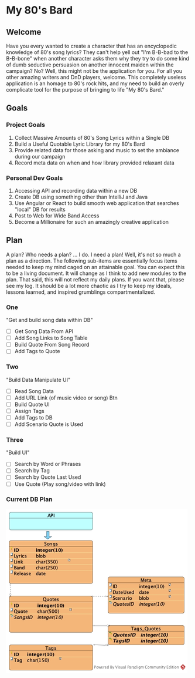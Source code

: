 # My 80's Bard

## Welcome

Have you every wanted to create a character that has an encyclopedic knowledge of 80's song lyrics? They can't help yell out "I'm B-B-bad to the B-B-bone" when another character asks them why they try to do some kind of dumb seductive persuasion on another innocent maiden within the campaign? No? Well, this might not be the application for you. For all you other amazing writers and DnD players, welcome. This completely useless application is an homage to 80's rock hits, and my need to build an overly complicate tool for the purpose of bringing to life "My 80's Bard."

## Goals

### Project Goals

1. Collect Massive Amounts of 80's Song Lyrics within a Single DB
2. Build a Useful Quotable Lyric Library for my 80's Bard
3. Provide related data for those asking and music to set the ambiance during our campaign
4. Record meta data on when and how library provided relaxant data

### Personal Dev Goals

1. Accessing API and recording data within a new DB
2. Create DB using something other than IntelliJ and Java
3. Use Angular or React to build smooth web application that searches "local" DB for results
4. Post to Web for Wide Band Access
5. Become a Millionaire for such an amazingly creative application

## Plan

A plan? Who needs a plan? ... I do. I need a plan!
Well, it's not so much a plan as a direction. The following sub-items are essentially focus items needed to keep my mind caged on an attainable goal. You can expect this to be a living document. It will change as I think to add new modules to the plan. That said, this will not reflect my daily plans. If you want that, please see my log. It should be a lot more chaotic as I try to keep my ideals, lessons learned, and inspired grumblings compartmentalized.

### One

"Get and build song data within DB"

- [ ] Get Song Data From API
- [ ] Add Song Links to Song Table
- [ ] Build Quote From Song Record
- [ ] Add Tags to Quote

### Two

"Build Data Manipulate UI"

- [ ] Read Song Data
- [ ] Add URL Link (of music video or song) Btn
- [ ] Build Quote UI
- [ ] Assign Tags
- [ ] Add Tags to DB
- [ ] Add Scenario Quote is Used

### Three

"Build UI"

- [ ] Search by Word or Phrases
- [ ] Search by Tag
- [ ] Search by Quote Last Used
- [ ] Use Quote (Play song/video with link)

### Current DB Plan

<img src="Planning_Phase/My80sBard_DB_Plan.jpg" alt="Current DB Plan" />
